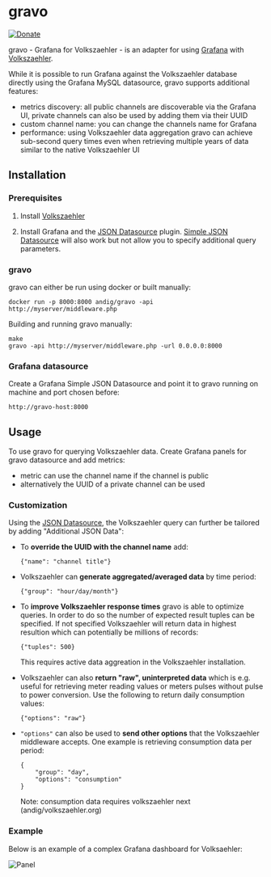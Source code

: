 # gravo
[![Donate](https://img.shields.io/badge/Donate-PayPal-green.svg)](https://www.paypal.com/cgi-bin/webscr?cmd=_s-xclick&hosted_button_id=BB3W3WH7GVSNW)

gravo - Grafana for Volkszaehler - is an adapter for using [Grafana](https://grafana.com) with [Volkszaehler](https://volkszaehler.org).

While it is possible to run Grafana against the Volkszaehler database directly using the Grafana MySQL datasource, gravo supports additional features:

- metrics discovery: all public channels are discoverable via the Grafana UI, private channels can also be used by adding them via their UUID
- custom channel name: you can change the channels name for Grafana
- performance: using Volkszaehler data aggregation gravo can achieve sub-second query times even when retrieving multiple years of data similar to the native Volkszaehler UI


## Installation

### Prerequisites

  1. Install [Volkszaehler](https://github.com/volkszaehler/volkszaehler.org)

  2. Install Grafana and the [JSON Datasource](https://github.com/simPod/grafana-json-datasource) plugin. [Simple JSON Datasource](https://github.com/grafana/simple-json-datasource) will also work but not allow you to specify additional query parameters.

### gravo

gravo can either be run using docker or built manually:

    docker run -p 8000:8000 andig/gravo -api http://myserver/middleware.php

Building and running gravo manually:

    make
    gravo -api http://myserver/middleware.php -url 0.0.0.0:8000 

### Grafana datasource

Create a Grafana Simple JSON Datasource and point it to gravo running on machine and port chosen before:

    http://gravo-host:8000

## Usage

To use gravo for querying Volkszaehler data. Create Grafana panels for gravo datasource and add metrics:

- metric can use the channel name if the channel is public
- alternatively the UUID of a private channel can be used

### Customization

Using the [JSON Datasource](https://github.com/simPod/grafana-json-datasource), the Volkszaehler query can further be tailored by adding "Additional JSON Data":

- To **override the UUID with the channel name** add:

      {"name": "channel title"}

- Volkszaehler can **generate aggregated/averaged data** by time period:

      {"group": "hour/day/month"}

- To **improve Volkszaehler response times** gravo is able to optimize queries. In order to do so the number of expected result tuples can be specified. If not specified Volkszaehler will return data in highest resultion which can potentially be millions of records:

      {"tuples": 500}

  This requires active data aggreation in the Volkszaehler installation.

- Volkszaehler can also **return "raw", uninterpreted data** which is e.g. useful for retrieving meter reading values or meters pulses without pulse to power conversion. Use the following to return daily consumption values:

      {"options": "raw"}

- `"options"` can also be used to **send other options** that the Volkszaehler middleware accepts. One example is retrieving consumption data per period:

      {
          "group": "day",
          "options": "consumption"
      }

  Note: consumption data requires volkszaehler next (andig/volkszaehler.org)
  
### Example

Below is an example of a complex Grafana dashboard for Volksaehler:

  ![Panel](https://github.com/andig/gravo/blob/master/doc/dashboard.png)

